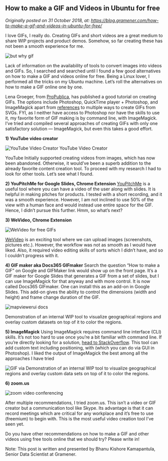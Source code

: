 How to make a GIF and Videos in Ubuntu for free
------------------------------------------------

*Originally posted on 31 October 2018, at: https://blog.gramener.com/how-to-make-a-gif-and-videos-in-ubuntu-for-free/*

I love GIFs, I really do. Creating GIFs and short videos are a great medium to share WIP projects and product demos. Somehow, so far creating these has not been a smooth experience for me.

![but why gif](https://blog.gramener.com/wp-content/uploads/2018/10/but-why.gif)

Lack of information on the availability of tools to convert images into videos and GIFs. So, I searched and searched until I found a few good alternatives on how to make a GIF and videos online for free. Being a Linux lover, I performed all the tricks on my Ubuntu machine. Let’s roll the alternatives on how to make a GIF online one by one.

Lena Groeger, from [ProPublica](https://github.com/lenagroeger/gifs), has published a good tutorial on creating GIFs. The options include Photoshop, QuickTime player + Photoshop, and ImageMagick apart from [references](https://github.com/veltman/gifs) to multiple ways to create GIFs from SVGs. FYI, as I neither have access to Photoshop nor have the skills to use it, my favorite form of GIF making is by command line, with ImageMagick. I’ve tried and compiled several approaches of creating GIFs with only one satisfactory solution — ImageMagick, but even this takes a good effort.

**1) YouTube video creator**

![YouTube Video Creator](https://blog.gramener.com/wp-content/uploads/2018/10/youtube.jpg)
YouTube Video Creator

YouTube Initially supported creating videos from images, which has now been abandoned. Otherwise, it would’ve been a superb addition to the already favorite content creation tool. To proceed with my research I had to look for other tools. Let’s see what I found.

**2) YouPitchMe for Google Slides, Chrome Extension**
[YouPitchMe](https://chrome.google.com/webstore/detail/youpitchme-for-google-sli/nofklefochmimhfgigkijnbmbefhehce?utm_source=chrome-ntp-icon) is a useful tool where you can have a video of the user along with slides. It is helpful in making pitches for products. I tested with a short recording, and it was a smooth experience. However, I am not inclined to use 50% of the view with a human face and would instead use entire space for the GIF. Hence, I didn’t pursue this further. Hmm, so what’s next?

**3) WeVideo, Chrome Extension**

![WeVideo for free GIFs](https://blog.gramener.com/wp-content/uploads/2018/10/we-video.jpg)

[WeVideo](https://chrome.google.com/webstore/detail/wevideoio/gcoakhenolkjeplciidonbhdgbgpkfch?utm_source=chrome-ntp-icon) is an exciting tool where we can upload images (screenshots, pictures etc.). However, the workflow was not as smooth as I would have liked. Also, it required video editing skills of sorts which I didn’t have, and so I couldn’t progress with it.

**4) GIF maker aka Docs365 GIFmaker**
Search the question “How to make a GIF” on Google and GIFMaker link would show up on the front page. It’s a GIF maker for Google Slides that generates a GIF from a set of slides, but I can use ImageMagick for that anyway and with more control. It is now called Docs365 GIFmaker. One can install this as an add-on in Google Slides. This add-on gives the ability to control the dimensions (width and height) and frame change duration of the GIF.

![mapviewerui docs](https://blog.gramener.com/wp-content/uploads/2018/10/mapviewerui-docs365-500width-2.gif)

Demonstration of an internal WIP tool to visualize geographical regions and overlay custom datasets on top of it to color the regions.

**5) ImageMagick**
Using ImageMagick requires command line interface (CLI) skills. It’s not too hard to use once you’re a bit familiar with command line. If you’re directly looking for a solution, [head to StackOverflow](https://stackoverflow.com/questions/21212152/how-to-make-a-high-quality-animated-image-with-imagemagick). This tool can add custom text including positioning, with (which you can do via GUI in Photoshop). I liked the output of ImageMagick the best among all the approaches I have tried


![GIF via ](https://blog.gramener.com/wp-content/uploads/2018/10/unnamed.gif)
Demonstration of an internal WIP tool to visualize geographical regions and overlay custom data sets on top of it to color the regions.

**6) zoom.us**

![zoom video conferencing](https://blog.gramener.com/wp-content/uploads/2018/10/zoom.png)

After multiple recommendations, I tried zoom.us. This isn’t a video or GIF creator but a communication tool like Skype. Its advantage is that it can record meetings which are critical for any workplace and it’s free to use (freemium) to begin with. This is the most useful video creation tool I’ve seen yet.

Do you have other recommendations on how to make a GIF and other videos using free tools online that we should try? Please write in!

Note: This post is written and presented by Bhanu Kishore Kamapantula, Senior Data Scientist at Gramener. 

